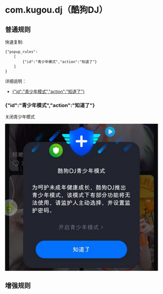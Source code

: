 # com.kugou.dj（酷狗DJ）

## 普通规则

快速复制:
```
{"popup_rules":
    [
        {"id":"青少年模式","action":"知道了"}
    ]
}
```
详细说明：
- [{"id":"青少年模式","action":"知道了"}](#id青少年模式action知道了)

### {"id":"青少年模式","action":"知道了"}
关闭青少年模式

![](./assets/青少年模式.jpg)


## 增强规则
